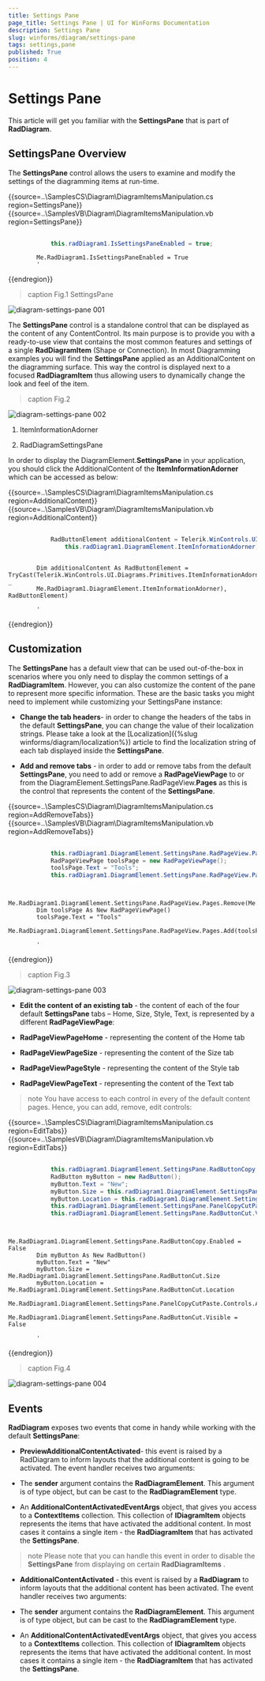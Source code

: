 ```yaml
---
title: Settings Pane
page_title: Settings Pane | UI for WinForms Documentation
description: Settings Pane
slug: winforms/diagram/settings-pane
tags: settings,pane
published: True
position: 4
---
```


# Settings Pane



This article will get you familiar with the __SettingsPane__ that is part of __RadDiagram__.
      

## SettingsPane Overview

The __SettingsPane__ control allows the users to examine and modify the settings of the diagramming items at run-time. 
 

{{source=..\SamplesCS\Diagram\DiagramItemsManipulation.cs region=SettingsPane}} 
{{source=..\SamplesVB\Diagram\DiagramItemsManipulation.vb region=SettingsPane}} 

````C#
            
            this.radDiagram1.IsSettingsPaneEnabled = true;
````
````VB.NET
        Me.RadDiagram1.IsSettingsPaneEnabled = True
        '
````

{{endregion}} 



>caption Fig.1 SettingsPane

![diagram-settings-pane 001](images/diagram-settings-pane001.gif)

The __SettingsPane__ control is a standalone control that can be displayed as the content of any ContentControl. Its main purpose is to provide you with a ready-to-use view that contains the most common features and settings of a single __RadDiagramItem__ (Shape or Connection). In most Diagramming examples you will find the __SettingsPane__ applied as an AdditionalContent on the diagramming surface. This way the control is displayed next to a focused __RadDiagramItem__ thus allowing users to dynamically change the look and feel of the item. 
        
>caption Fig.2

![diagram-settings-pane 002](images/diagram-settings-pane002.png)

1. ItemInformationAdorner

1. RadDiagramSettingsPane

In order to display the DiagramElement.__SettingsPane__ in your application, you should click the AdditionalContent of the __ItemInformationAdorner__ which can be accessed as below: 

{{source=..\SamplesCS\Diagram\DiagramItemsManipulation.cs region=AdditionalContent}} 
{{source=..\SamplesVB\Diagram\DiagramItemsManipulation.vb region=AdditionalContent}} 

````C#
                
            RadButtonElement additionalContent = Telerik.WinControls.UI.Diagrams.Primitives.ItemInformationAdorner.GetAdditionalContent(
                this.radDiagram1.DiagramElement.ItemInformationAdorner) as RadButtonElement;
````
````VB.NET

        Dim additionalContent As RadButtonElement = TryCast(Telerik.WinControls.UI.Diagrams.Primitives.ItemInformationAdorner.GetAdditionalContent( _
        Me.RadDiagram1.DiagramElement.ItemInformationAdorner), RadButtonElement)

        '
````

{{endregion}} 




## Customization

The __SettingsPane__ has a default view that can be used out-of-the-box in scenarios where you only need to display the common settings of a __RadDiagramItem__. However, you can also customize the content of the pane to represent more specific information. These are the basic tasks you might need to implement while customizing your SettingsPane instance:

* __Change the tab headers__- in order to change the headers of the tabs in the default __SettingsPane__, you can change the value of their localization strings. Please take a look at the [Localization]({%slug winforms/diagram/localization%}) article to find the localization string of each tab displayed inside the __SettingsPane__.
            

* __Add and remove tabs__ - in order to add or remove tabs from the default __SettingsPane__,  you need to add or remove a __RadPageViewPage__ to or from the DiagramElement.SettingsPane.RadPageView.__Pages__  as this is the control that represents the content of the __SettingsPane__. 

{{source=..\SamplesCS\Diagram\DiagramItemsManipulation.cs region=AddRemoveTabs}} 
{{source=..\SamplesVB\Diagram\DiagramItemsManipulation.vb region=AddRemoveTabs}} 

````C#
            
            this.radDiagram1.DiagramElement.SettingsPane.RadPageView.Pages.Remove(this.radDiagram1.DiagramElement.SettingsPane.RadPageViewPageHome);
            RadPageViewPage toolsPage = new RadPageViewPage();
            toolsPage.Text = "Tools";
            this.radDiagram1.DiagramElement.SettingsPane.RadPageView.Pages.Add(toolsPage);
````
````VB.NET

        Me.RadDiagram1.DiagramElement.SettingsPane.RadPageView.Pages.Remove(Me.RadDiagram1.DiagramElement.SettingsPane.RadPageViewPageHome)
        Dim toolsPage As New RadPageViewPage()
        toolsPage.Text = "Tools"
        Me.RadDiagram1.DiagramElement.SettingsPane.RadPageView.Pages.Add(toolsPage)

        '
````

{{endregion}} 



>caption Fig.3

![diagram-settings-pane 003](images/diagram-settings-pane003.png)

* __Edit the content of an existing tab__ - the content of each of the four default __SettingsPane__ tabs – Home, Size, Style, Text, is represented by a different __RadPageViewPage__:
            

* __RadPageViewPageHome__ - representing the content of the Home tab
                

* __RadPageViewPageSize__ - representing the content of the Size tab
                

* __RadPageViewPageStyle__ - representing the content of the Style tab
                

* __RadPageViewPageText__ - representing the content of the Text tab
                

>note You have access to each control in every of the default content pages. Hence, you can add, remove, edit controls:
> 

{{source=..\SamplesCS\Diagram\DiagramItemsManipulation.cs region=EditTabs}} 
{{source=..\SamplesVB\Diagram\DiagramItemsManipulation.vb region=EditTabs}} 

````C#
            
            this.radDiagram1.DiagramElement.SettingsPane.RadButtonCopy.Enabled = false;
            RadButton myButton = new RadButton();
            myButton.Text = "New";
            myButton.Size = this.radDiagram1.DiagramElement.SettingsPane.RadButtonCut.Size;
            myButton.Location = this.radDiagram1.DiagramElement.SettingsPane.RadButtonCut.Location;
            this.radDiagram1.DiagramElement.SettingsPane.PanelCopyCutPaste.Controls.Add(myButton);        
            this.radDiagram1.DiagramElement.SettingsPane.RadButtonCut.Visible = false;
````
````VB.NET

        Me.RadDiagram1.DiagramElement.SettingsPane.RadButtonCopy.Enabled = False
        Dim myButton As New RadButton()
        myButton.Text = "New"
        myButton.Size = Me.RadDiagram1.DiagramElement.SettingsPane.RadButtonCut.Size
        myButton.Location = Me.RadDiagram1.DiagramElement.SettingsPane.RadButtonCut.Location
        Me.RadDiagram1.DiagramElement.SettingsPane.PanelCopyCutPaste.Controls.Add(myButton)
        Me.RadDiagram1.DiagramElement.SettingsPane.RadButtonCut.Visible = False

        '
````

{{endregion}} 



>caption Fig.4

![diagram-settings-pane 004](images/diagram-settings-pane004.png)

## Events

__RadDiagram__ exposes two events that come in handy while working with the default __SettingsPane__:

* __PreviewAdditionalContentActivated__- this event is raised by a RadDiagram to inform layouts that the additional content is going to be activated. The event handler receives two arguments:
            

* The __sender__ argument contains the __RadDiagramElement__. This argument is of type object, but can be cast to the __RadDiagramElement__ type.
                

* An __AdditionalContentActivatedEventArgs__ object, that gives you access to a __ContextItems__ collection. This collection of __IDiagramItem__ objects represents the items that have activated the additional content. In most cases it contains a single item - the __RadDiagramItem__ that has activated the __SettingsPane__.

>note Please note that you can handle this event in order to disable the __SettingsPane__ from displaying on certain __RadDiagramItems__ .
>


* __AdditionalContentActivated__ - this event is raised by a __RadDiagram__ to inform layouts that the additional content has been activated. The event handler receives two arguments:
            

* The __sender__ argument contains the __RadDiagramElement__. This argument is of type object, but can be cast to the __RadDiagramElement__ type.
                

* An __AdditionalContentActivatedEventArgs__ object, that gives you access to a __ContextItems__ collection. This collection of __IDiagramItem__ objects represents the items that have activated the additional content. In most cases it contains a single item - the __RadDiagramItem__ that has activated the __SettingsPane__.
                
